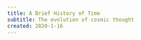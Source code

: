 ```yaml
---
title: A Brief History of Time
subtitle: The evolution of cosmic thought
created: 2020-1-16
---
```

